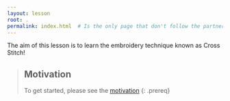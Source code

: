 ```yaml
---
layout: lesson
root: .
permalink: index.html  # Is the only page that don't follow the partner /:path/index.html
---
```


The aim of this lesson is to learn the embroidery technique known as Cross Stitch!

> ## Motivation
>
> To get started, please see the [motivation](_extras/motivation.md)
{: .prereq}
